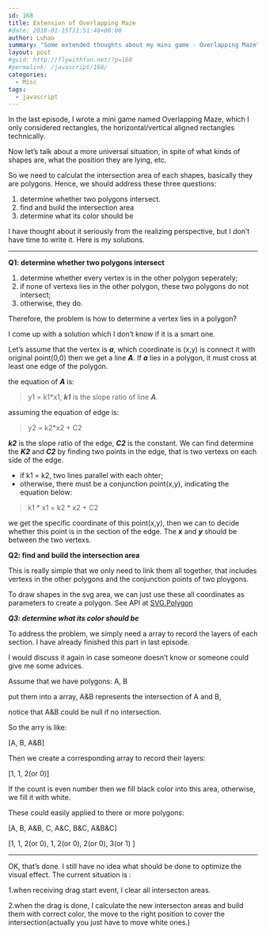```yaml
---
id: 168
title: Extension of Overlapping Maze
#date: 2018-01-15T11:51:48+00:00
author: Luhao
summary: "Some extended thoughts about my mini game - Overlapping Maze"
layout: post
#guid: http://flywithfan.net/?p=168
#permalink: /javascript/168/
categories:
  - Misc
tags:
  - javascript
---
```


In the last episode, I wrote a mini game named Overlapping Maze, which I only considered rectangles, the horizontal/vertical aligned rectangles technically.

Now let&#8217;s talk about a more universal situation, in spite of what kinds of shapes are, what the position they are lying, etc.

So we need to calculat the intersection area of each shapes, basically they are polygons. Hence, we should address these three questions:

1. determine whether two polygons intersect.
2. find and build the intersection area
3. determine what its color should be

I have thought about it seriously from the realizing perspective, but I don&#8217;t have time to write it. Here is my solutions.

---

**Q1: determine whether two polygons intersect**

1. determine whether every vertex is in the other polygon seperately;
2. if none of vertexs lies in the other polygon, these two polygons do not intersect;
3. otherwise, they do.

Therefore, the problem is how to determine a vertex lies in a polygon?

I come up with a solution which I don&#8217;t know if it is a smart one.

Let&#8217;s assume that the vertex is **_a_**, which coordinate is (x,y) is connect it with original point(0,0) then we get a line **_A_**. If **_a_** lies in a polygon, it must cross at least one edge of the polygon.

the equation of **_A_** is:

> y1 = k1\*x1, **_k1_** is the slope ratio of line **_A_**.

assuming the equation of edge is:

> y2 = k2\*x2 + C2

**_k2_** is the slope ratio of the edge, **_C2_** is the constant. We can find determine the **_K2_** and **_C2_** by finding two points in the edge, that is two vertexs on each side of the edge.

- if k1 = k2, two lines parallel with each ohter;
- otherwise, there must be a conjunction point(x,y), indicating the equation below:

> k1 \* x1 = k2 \* x2 + C2

we get the specific coordinate of this point(x,y), then we can to decide whether this point is in the section of the edge. The **_x_** and **_y_** should be between the two vertexs.

**Q2: find and build the intersection area**

This is really simple that we only need to link them all together, that includes vertexs in the other polygons and the conjunction points of two ploygons.

To draw shapes in the svg area, we can just use these all coordinates as parameters to create a polygon. See API at [SVG.Polygon](http://svgjs.com/elements/#svg-polygon)

**_Q3: determine what its color should be_**

To address the problem, we simply need a array to record the layers of each section. I have already finished this part in last episode.

I would discuss it again in case someone doesn&#8217;t know or someone could give me some advices.

Assume that we have polygons: A, B

put them into a array, A&B represents the intersection of A and B,

notice that A&B could be null if no intersection.

So the arry is like:

[A, B, A&B]

Then we create a corresponding array to record their layers:

[1, 1, 2(or 0)]

If the count is even number then we fill black color into this area, otherwise, we fill it with white.

These could easily applied to there or more polygons:

[A, B, A&B, C, A&C, B&C, A&B&C]

[1, 1, 2(or 0), 1, 2(or 0), 2(or 0), 3(or 1) ]

---

OK, that&#8217;s done. I still have no idea what should be done to optimize the visual effect. The current situation is :

1.when receiving drag start event, I clear all intersecton areas.

2.when the drag is done, I calculate the new intersecton areas and build them with correct color, the move to the right position to cover the intersection(actually you just have to move white ones.)
